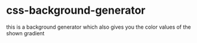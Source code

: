 # css-background-generator
this is a background generator which also gives you the color values of the shown gradient
